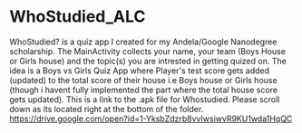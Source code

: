 # WhoStudied_ALC
WhoStudied? is a quiz app I created for my Andela/Google Nanodegree scholarship.
The MainActivity collects your name, your team (Boys House or Girls house) and the topic(s) you are intrested in getting quized on.
The idea is a Boys vs Girls Quiz App where Player's test score gets added (updated) to the total score of their house i.e Boys house or Girls house (though i havent fully implemented the part where the total house score gets updated).
This is a link to the .apk file for Whostudied. Please scroll down as its located right at the bottom of the folder. https://drive.google.com/open?id=1-YksbZdzrb8vvIwsiwvR9KU1wda1HqQC
